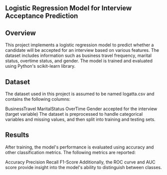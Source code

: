 ## Logistic Regression Model for Interview Acceptance Prediction
## Overview
This project implements a logistic regression model to predict whether a candidate will be accepted for an interview based on various features. The dataset includes information such as business travel frequency, marital status, overtime status, and gender. The model is trained and evaluated using Python's scikit-learn library.

## Dataset
The dataset used in this project is assumed to be named logatta.csv and contains the following columns:

BusinessTravel
MaritalStatus
OverTime
Gender
accepted for the interview (target variable)
The dataset is preprocessed to handle categorical variables and missing values, and then split into training and testing sets.

## Results
After training, the model's performance is evaluated using accuracy and other classification metrics. The following metrics are reported:

Accuracy
Precision
Recall
F1-Score
Additionally, the ROC curve and AUC score provide insight into the model's ability to distinguish between classes.